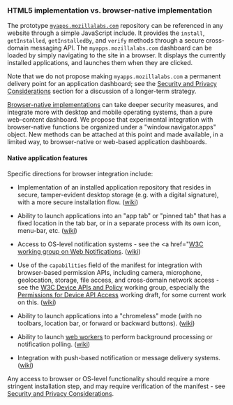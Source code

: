 ### HTML5 implementation vs. browser-native implementation

The prototype [`myapps.mozillalabs.com`](http://wiki.mozilla.org/Labs/Apps/MyApps) repository can be referenced in any website through a simple JavaScript include.  It provides the `install`, `getInstalled`, `getInstalledBy`, and `verify` methods through a secure cross-domain messaging API.    The `myapps.mozillalabs.com` dashboard can be loaded by simply navigating to the site in a browser.  It displays the currently installed applications, and launches them when they are clicked.

Note that we do not propose making `myapps.mozillalabs.com` a permanent delivery point for an application dashboard; see the <a href="security.html">Security and Privacy Considerations</a> section for a discussion of a longer-term strategy. <!-- FIXME: also a wiki link here? -->

[Browser-native implementations](http://wiki.mozilla.org/Labs/Apps/Browser_Native_Repository) can take deeper security measures, and integrate more with desktop and mobile operating systems, than a pure web-content dashboard.  We propose that experimental integration with browser-native functions be organized under a "window.navigator.apps" object.  New methods can be attached at this point and made available, in a limited way, to browser-native or web-based application dashboards.


#### Native application features
Specific directions for browser integration include:

* Implementation of an installed application repository that resides in secure, tamper-evident desktop storage (e.g. with a digital signature), with a more secure installation flow. ([wiki](http://wiki.mozilla.org/Labs/Apps/Browser_Native_Repositories#Security))

* Ability to launch applications into an "app tab" or "pinned tab" that has a fixed location in the tab bar, or in a separate process with its own icon, menu-bar, etc. ([wiki](http://wiki.mozilla.org/Labs/Apps/Browser_Native_Repository#AppTab))

* Access to OS-level notification systems - see the <a href="<a href="http://www.w3.org/2010/web-notifications/">W3C working group on Web Notifications</a>. ([wiki](http://wiki.mozilla.org/Labs/Apps/Notifications))

* Use of the `capabilities` field of the manifest for integration with browser-based permission APIs, including camera, microphone, geolocation, storage, file access, and cross-domain network access - see the <a href="http://www.w3.org/2009/dap/">W3C Device APIs and Policy</a> working group, especially the <a href="http://www.w3.org/TR/2010/WD-api-perms-20101005/">Permissions for Device API Access</a> working draft, for some current work on this. ([wiki](http://wiki.mozilla.org/Labs/Apps/Capabilities))

* Ability to launch applications into a "chromeless" mode (with no toolbars, location bar, or forward or backward buttons). ([wiki](http://wiki.mozilla.org/Labs/Apps/Browser_Native_Repository#Chromeless))

* Ability to launch <a href="http://www.whatwg.org/specs/web-workers/current-work/">web workers</a> to perform background processing or notification polling. ([wiki](http://wiki.mozilla.org/Labs/Apps/Background_Processing))

* Integration with push-based notification or message delivery systems. ([wiki](http://wiki.mozilla.org/Labs/Apps/Notifications#Push))

Any access to browser or OS-level functionality should require a more stringent installation step, and may require verification of the manifest - see <a href="security.html">Security and Privacy Considerations</a>.
